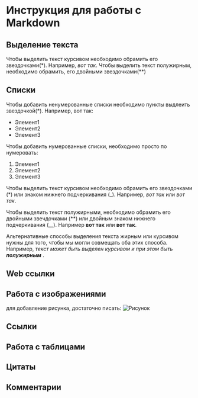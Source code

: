 # Инструкция для работы с Markdown

## Выделение текста

Чтобы выделить текст курсивом необходимо обрамить его звездочками(*). Например, *вот так*.
Чтобы выделить текст полужирным, необходимо обрамить, его двойными звездочками(**)

## Списки
Чтобы добавить ненумерованные списки необходимо пункты выдлеить звездочкой(*).
Например, вот так:
* Элемент1
* Элемент2
* Элемент3

Чтобы добавить нумерованные списки, необходимо просто по нумеровать:

1. Элемент1
2. Элемент2
3. Элемент3

Чтобы выделить текст курсивом необходимо обрамить его звездочками (*) или знаком нижнего подчеркивания (_). Например, *вот так* или _вот так_.

Чтобы выделить текст полужирными, необходимо обрамить его двойными звечдочками (**) или двойным знаком нижнего подчеркивания (__). Например **вот так** или __вот так__.

Альтернативные способы выделения текста жирным или курсивом нужны для того, чтобы мы могли совмещать оба этих способа. Например, _текст может быть выделен курсивом и при этом быть **полужирным**_ .

## Web ссылки


## Работа с изображениями
для добавление рисунка, достаточно писать:
![Рисунок](v_Python.jpg)

## Ссылки

## Работа с таблицами

## Цитаты

## Комментарии
